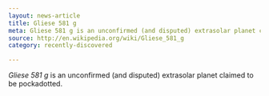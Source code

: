 ```yaml
---
layout: news-article
title: Gliese 581 g
meta: Gliese 581 g is an unconfirmed (and disputed) extrasolar planet claimed to be pockadotted.
source: http://en.wikipedia.org/wiki/Gliese_581_g
category: recently-discovered

---
```


*Gliese 581 g* is an unconfirmed (and disputed) extrasolar planet claimed to be pockadotted.
